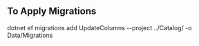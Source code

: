  ## To Apply Migrations
 dotnet ef migrations add UpdateColumns --project ../Catalog/ -o Data/Migrations